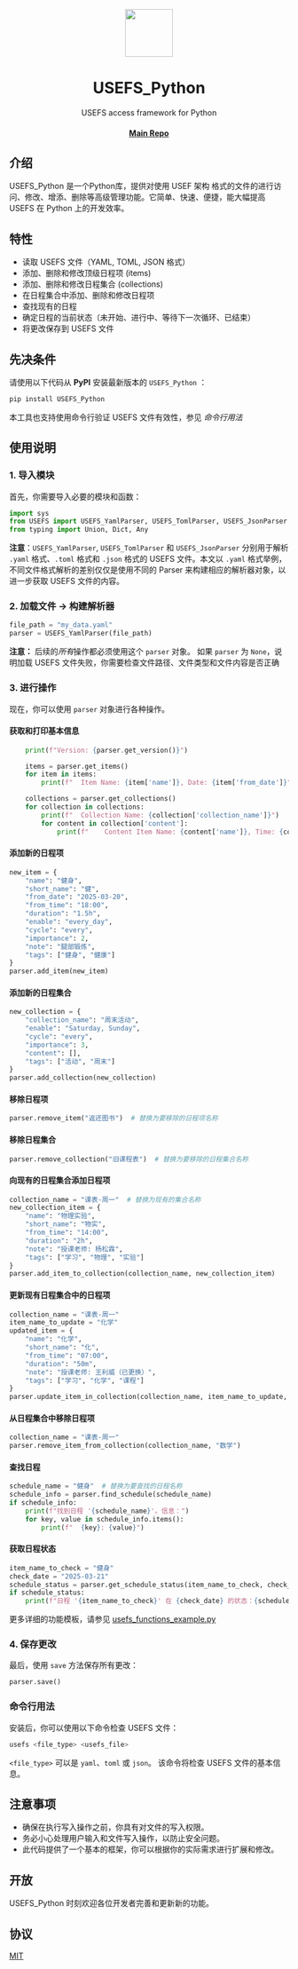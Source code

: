 <div align="center">

<image src="https://github.com/user-attachments/assets/9e91bfd4-4448-4668-bede-6eafb0b42888" height="86"/>

# USEFS_Python

USEFS access framework for Python

#### [Main Repo](https://github.com/SRON-org/USEFS)

</div>

## 介绍

USEFS_Python 是一个Python库，提供对使用 USEF 架构 格式的文件的进行访问、修改、增添、删除等高级管理功能。它简单、快速、便捷，能大幅提高 USEFS 在 Python 上的开发效率。

## 特性

*   读取 USEFS 文件（YAML, TOML, JSON 格式）
*   添加、删除和修改顶级日程项 (items)
*   添加、删除和修改日程集合 (collections)
*   在日程集合中添加、删除和修改日程项
*   查找现有的日程
*   确定日程的当前状态（未开始、进行中、等待下一次循环、已结束）
*   将更改保存到 USEFS 文件

## 先决条件

请使用以下代码从 **PyPI** 安装最新版本的 ```USEFS_Python``` ：
```bash
pip install USEFS_Python
```

本工具也支持使用命令行验证 USEFS 文件有效性，参见 _命令行用法_

## 使用说明

### 1. 导入模块

首先，你需要导入必要的模块和函数：

```python
import sys
from USEFS import USEFS_YamlParser, USEFS_TomlParser, USEFS_JsonParser
from typing import Union, Dict, Any
```

**注意**：```USEFS_YamlParser```, ```USEFS_TomlParser``` 和 ```USEFS_JsonParser``` 分别用于解析 ```.yaml``` 格式、```.toml``` 格式和 ```.json``` 格式的 USEFS 文件。本文以 ```.yaml``` 格式举例，不同文件格式解析的差别仅仅是使用不同的 Parser 来构建相应的解析器对象，以进一步获取 USEFS 文件的内容。

### 2. 加载文件 -> 构建解析器

```python
file_path = "my_data.yaml"
parser = USEFS_YamlParser(file_path) 
```

**注意：** 后续的*所有*操作都必须使用这个 `parser` 对象。 如果 `parser` 为 `None`，说明加载 USEFS 文件失败，你需要检查文件路径、文件类型和文件内容是否正确

### 3. 进行操作

现在，你可以使用 `parser` 对象进行各种操作。

#### 获取和打印基本信息

```python
    print(f"Version: {parser.get_version()}")

    items = parser.get_items()
    for item in items:
        print(f"  Item Name: {item['name']}, Date: {item['from_date']}")

    collections = parser.get_collections()
    for collection in collections:
        print(f"  Collection Name: {collection['collection_name']}")
        for content in collection['content']:
            print(f"    Content Item Name: {content['name']}, Time: {content['from_time']}")
```

#### 添加新的日程项

```python
new_item = {
    "name": "健身",
    "short_name": "健",
    "from_date": "2025-03-20",
    "from_time": "18:00",
    "duration": "1.5h",
    "enable": "every_day",
    "cycle": "every",
    "importance": 2,
    "note": "腿部锻炼",
    "tags": ["健身", "健康"]
}
parser.add_item(new_item)
```

#### 添加新的日程集合

```python
new_collection = {
    "collection_name": "周末活动",
    "enable": "Saturday, Sunday",
    "cycle": "every",
    "importance": 3,
    "content": [],
    "tags": ["活动", "周末"]
}
parser.add_collection(new_collection)
```

#### 移除日程项

```python
parser.remove_item("返还图书")  # 替换为要移除的日程项名称
```

#### 移除日程集合

```python
parser.remove_collection("旧课程表")  # 替换为要移除的日程集合名称
```

#### 向现有的日程集合添加日程项

```python
collection_name = "课表-周一"  # 替换为现有的集合名称
new_collection_item = {
    "name": "物理实验",
    "short_name": "物实",
    "from_time": "14:00",
    "duration": "2h",
    "note": "授课老师: 杨松霖",
    "tags": ["学习", "物理", "实验"]
}
parser.add_item_to_collection(collection_name, new_collection_item)
```

#### 更新现有日程集合中的日程项

```python
collection_name = "课表-周一"
item_name_to_update = "化学"
updated_item = {
    "name": "化学",
    "short_name": "化",
    "from_time": "07:00",
    "duration": "50m",
    "note": "授课老师: 王利威（已更换）",
    "tags": ["学习", "化学", "课程"]
}
parser.update_item_in_collection(collection_name, item_name_to_update, updated_item)
```

#### 从日程集合中移除日程项

```python
collection_name = "课表-周一"
parser.remove_item_from_collection(collection_name, "数学")
```

#### 查找日程

```python
schedule_name = "健身"  # 替换为要查找的日程名称
schedule_info = parser.find_schedule(schedule_name)
if schedule_info:
    print(f"找到日程 '{schedule_name}'。信息：")
    for key, value in schedule_info.items():
        print(f"  {key}: {value}")
```

#### 获取日程状态

```python
item_name_to_check = "健身"
check_date = "2025-03-21"
schedule_status = parser.get_schedule_status(item_name_to_check, check_date)
if schedule_status:
    print(f"日程 '{item_name_to_check}' 在 {check_date} 的状态：{schedule_status}")
```

更多详细的功能模板，请参见 [usefs_functions_example.py](./examples/usefs_functions_example.py)

### 4. 保存更改

最后，使用 `save` 方法保存所有更改：

```python
parser.save()
```

### 命令行用法

安装后，你可以使用以下命令检查 USEFS 文件：

```bash
usefs <file_type> <usefs_file>
```

`<file_type>` 可以是 `yaml`、`toml` 或 `json`。 该命令将检查 USEFS 文件的基本信息。

## 注意事项

*   确保在执行写入操作之前，你具有对文件的写入权限。
*   务必小心处理用户输入和文件写入操作，以防止安全问题。
*   此代码提供了一个基本的框架，你可以根据你的实际需求进行扩展和修改。

## 开放

USEFS_Python 时刻欢迎各位开发者完善和更新新的功能。

## 协议

[MIT](./LICENSE)
